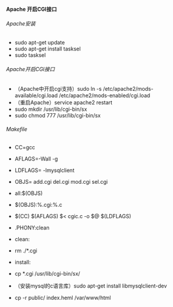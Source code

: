 #### Apache 开启CGI接口
###### Apache安装
* sudo apt-get update
* sudo apt-get install tasksel
* sudo tasksel
###### Apache开启CGI接口
* （Apache中开启cgi支持）sudo ln -s /etc/apache2/mods-available/cgi.load /etc/apache2/mods-enabled/cgi.load
* （重启Apache）service apache2 restart
* sudo mkdir /usr/lib/cgi-bin/sx
* sudo chmod 777 /usr/lib/cgi-bin/sx
###### Makefile
* CC=gcc
* AFLAGS=-Wall -g
* LDFLAGS= -lmysqlclient
* OBJS= add.cgi del.cgi mod.cgi sel.cgi

* all:$(OBJS)

* $(OBJS):%.cgi:%.c
* 	$(CC) $(AFLAGS) $< cgic.c -o $@ $(LDFLAGS)	

* .PHONY:clean
* clean:
* 	rm ./*.cgi

* install:
* 	cp *.cgi /usr/lib/cgi-bin/sx/

* （安装mysql的c语言库）sudo apt-get install libmysqlclient-dev
* cp -r public/ index.heml /var/www/html
